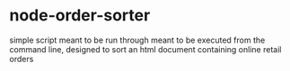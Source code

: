 # node-order-sorter
simple script meant to be run through meant to be executed from the command line, designed to sort an html document containing online retail orders
